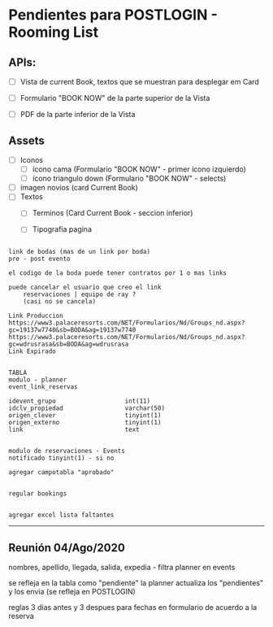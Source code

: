 # Pendientes para POSTLOGIN - Rooming List

## APIs:

- [ ] Vista de current Book, textos que se muestran para desplegar em Card
- [ ] Formulario "BOOK NOW" de la parte superior de la Vista
- [ ] PDF de la parte inferior de la Vista


## Assets

- [ ] Iconos
    - [ ] ícono cama (Formulario "BOOK NOW" - primer ícono izquierdo)
    - [ ] ícono triangulo down (Formulario "BOOK NOW" - selects)
- [ ] imagen novios (card Current Book)
- [ ] Textos
    - [ ] Terminos (Card Current Book - seccion inferior)
    - [ ] Tipografia pagina



```

link de bodas (mas de un link por boda)
pre - post evento

el codigo de la boda puede tener contratos por 1 o mas links

puede cancelar el usuario que creo el link
    reservaciones | equipo de ray ? 
    (casi no se cancela)

Link Produccion
https://www3.palaceresorts.com/NET/Formularios/Nd/Groups_nd.aspx?gc=19137w7740&sb=BODA&ag=19137w7740
https://www3.palaceresorts.com/NET/Formularios/Nd/Groups_nd.aspx?gc=wdrusrasa&sb=BODA&ag=wdrusrasa
Link Expirado


TABLA
modulo - planner
event_link_reservas

idevent_grupo                   int(11)
idclv_propiedad                 varchar(50)
origen_clever                   tinyint(1)
origen_externo                  tinyint(1)
link                            text


modulo de reservaciones - Events
notificado tinyint(1) - si no

agregar campotabla "aprobado"


regular bookings


agregar excel lista faltantes

```


---

## Reunión 04/Ago/2020

nombres, apellido, llegada, salida, expedia - filtra planner en events

se refleja en la tabla como "pendiente"
la planner actualiza los "pendientes" y los envia (se refleja en POSTLOGIN)


reglas 3 dias antes y 3 despues para fechas en formulario de acuerdo a la reserva